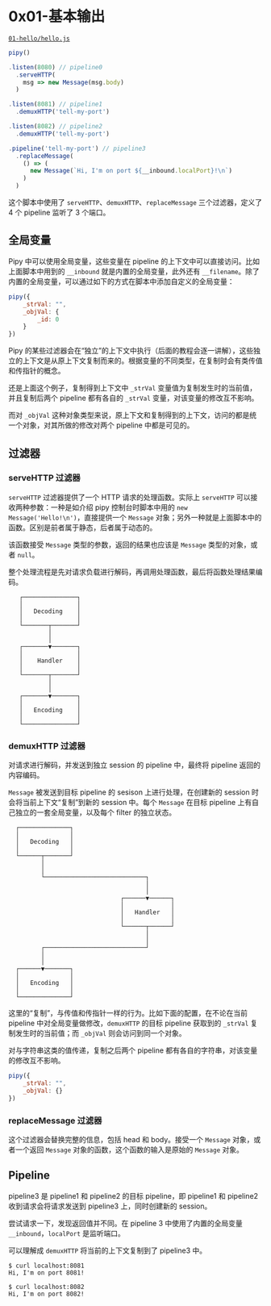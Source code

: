 # 0x01-基本输出

[`01-hello/hello.js`](https://github.com/flomesh-io/pipy/blob/main/tutorial/01-hello/hello.js)

```javascript
pipy()

.listen(8080) // pipeline0
  .serveHTTP(
    msg => new Message(msg.body)
  )

.listen(8081) // pipeline1
  .demuxHTTP('tell-my-port')

.listen(8082) // pipeline2
  .demuxHTTP('tell-my-port')

.pipeline('tell-my-port') // pipeline3
  .replaceMessage(
    () => (
      new Message(`Hi, I'm on port ${__inbound.localPort}!\n`)
    )
  )
```

这个脚本中使用了 `serveHTTP`、`demuxHTTP`、`replaceMessage` 三个过滤器，定义了 4 个 pipeline 监听了 3 个端口。

## 全局变量

Pipy 中可以使用全局变量，这些变量在 pipeline 的上下文中可以直接访问。比如上面脚本中用到的 `__inbound` 就是内置的全局变量，此外还有 `__filename`。除了内置的全局变量，可以通过如下的方式在脚本中添加自定义的全局变量：

```js
pipy({
    _strVal: "",
    _objVal: {
        _id: 0
    }
})
```

Pipy 的某些过滤器会在“独立”的上下文中执行（后面的教程会逐一讲解），这些独立的上下文是从原上下文复制而来的。根据变量的不同类型，在复制时会有类传值和传指针的概念。

还是上面这个例子，复制得到上下文中 `_strVal` 变量值为复制发生时的当前值，并且复制后两个 pipeline 都有各自的 `_strVal` 变量，对该变量的修改互不影响。

而对 `_objVal` 这种对象类型来说，原上下文和复制得到的上下文，访问的都是统一个对象，对其所做的修改对两个 pipeline 中都是可见的。

## 过滤器

### serveHTTP 过滤器

`serveHTTP` 过滤器提供了一个 HTTP 请求的处理函数。实际上 `serveHTTP` 可以接收两种参数：一种是如介绍 pipy 控制台时脚本中用的 `new Message('Hello!\n')`，直接提供一个 `Message` 对象；另外一种就是上面脚本中的函数。区别是前者属于静态，后者属于动态的。

该函数接受 `Message` 类型的参数，返回的结果也应该是 `Message` 类型的对象，或者 `null`。

整个处理流程是先对请求负载进行解码，再调用处理函数，最后将函数处理结果编码。

```text
   ┌───────────────┐
   │               │
   │   Decoding    │
   │               │
   └───────┬───────┘
           │
           │
   ┌───────▼───────┐
   │               │
   │    Handler    │
   │               │
   └───────┬───────┘
           │
           │
   ┌───────▼───────┐
   │               │
   │   Encoding    │
   │               │
   └───────────────┘
```

### demuxHTTP 过滤器

对请求进行解码，并发送到独立 session 的 pipeline 中，最终将 pipeline 返回的内容编码。

`Message` 被发送到目标 pipeline 的 sesison 上进行处理，在创建新的 session 时会将当前上下文“复制”到新的 session 中。每个 `Message` 在目标 pipeline 上有自己独立的一套全局变量，以及每个 filter 的独立状态。

```text
  ┌──────────────┐
  │              │
  │   Decoding   │
  │              │
  └──────┬───────┘
         │
         │
         └────────────────────────────┐
                                      │
                                      │
                               ┌──────▼──────┐
                               │             │
                               │   Handler   │
                               │             │
                               └──────┬──────┘
                                      │
                                      │
         ┌────────────────────────────┘
         │
         │
  ┌──────▼───────┐
  │              │
  │   Encoding   │
  │              │
  └──────────────┘
```

这里的“复制”，与传值和传指针一样的行为。比如下面的配置，在不论在当前 pipeline 中对全局变量做修改，`demuxHTTP` 的目标 pipeline 获取到的 `_strVal` 复制发生时的当前值；而 `_objVal` 则会访问到同一个对象。

对与字符串这类的值传递，复制之后两个 pipeline 都有各自的字符串，对该变量的修改互不影响。

```javascript
pipy({
    _strVal: "",
    _objVal: {}
})
```

### replaceMessage 过滤器

这个过滤器会替换完整的信息，包括 head 和 body。接受一个 `Message` 对象，或者一个返回 `Message` 对象的函数，这个函数的输入是原始的 `Message` 对象。

## Pipeline

pipeline3 是 pipeline1 和 pipeline2 的目标 pipeline，即 pipeline1 和 pipeline2 收到请求会将请求发送到 pipeline3 上，同时创建新的 session。

尝试请求一下，发现返回值并不同。在 pipeline 3 中使用了内置的全局变量 `__inbound`，`localPort` 是监听端口。

可以理解成 `demuxHTTP` 将当前的上下文复制到了 pipeline3 中。

```text
$ curl localhost:8081
Hi, I'm on port 8081!

$ curl localhost:8082
Hi, I'm on port 8082!
```

